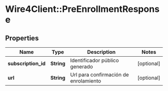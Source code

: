 # Wire4Client::PreEnrollmentResponse

## Properties
Name | Type | Description | Notes
------------ | ------------- | ------------- | -------------
**subscription_id** | **String** | Identificador público generado | [optional] 
**url** | **String** | Url para confirmación de enrolamiento | [optional] 


